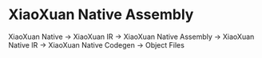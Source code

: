 # XiaoXuan Native Assembly



XiaoXuan Native ->
XiaoXuan IR ->
XiaoXuan Native Assembly -> XiaoXuan Native IR -> XiaoXuan Native Codegen -> Object Files
